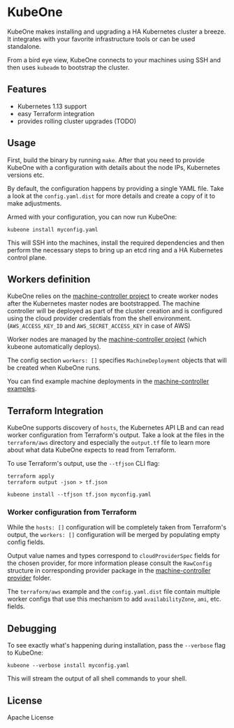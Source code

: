 # KubeOne

KubeOne makes installing and upgrading a HA Kubernetes cluster a breeze.
It integrates with your favorite infrastructure tools or can be used standalone.

From a bird eye view, KubeOne connects to your machines using SSH and then uses
`kubeadm` to bootstrap the cluster.

## Features

* Kubernetes 1.13 support
* easy Terraform integration
* provides rolling cluster upgrades (TODO)

## Usage

First, build the binary by running `make`. After that you need to provide
KubeOne with a configuration with details about the node IPs, Kubernetes
versions etc.

By default, the configuration happens by providing a single YAML file. Take a
look at the `config.yaml.dist` for more details and create a copy of it to make
adjustments.

Armed with your configuration, you can now run KubeOne:

    kubeone install myconfig.yaml

This will SSH into the machines, install the required dependencies and then
perform the necessary steps to bring up an etcd ring and a HA Kubernetes
control plane.

## Workers definition

KubeOne relies on the [machine-controller
project](https://github.com/kubermatic/machine-controller/) to create worker nodes after the Kubernetes master nodes are bootstrapped.
The machine controller will be deployed as part of the cluster creation and is configured using the cloud provider credentials from the shell environment.
(`AWS_ACCESS_KEY_ID` and `AWS_SECRET_ACCESS_KEY` in case of AWS)

Worker nodes are managed by the [machine-controller
project](https://github.com/kubermatic/machine-controller/) (which kubeone
automatically deploys).

The config section `workers: []` specifies `MachineDeployment` objects that will be created when KubeOne runs.

You can find example machine deployments in the [machine-controller examples](https://github.com/kubermatic/machine-controller/blob/master/examples/aws-machinedeployment.yaml).

## Terraform Integration

KubeOne supports discovery of `hosts`, the Kubernetes API LB and can read worker configuration from Terraform's output.
Take a look at the files in the `terraform/aws` directory and especially the `output.tf` file to learn more about what data KubeOne expects to read from Terraform.

To use Terraform's output, use the `--tfjson` CLI flag:

    terraform apply
    terraform output -json > tf.json

    kubeone install --tfjson tf.json myconfig.yaml


### Worker configuration from Terraform

While the `hosts: []` configuration will be completely taken from Terraform's output, the `workers: []` configuration will be merged by populating empty config fields.

Output value names and types correspond to `cloudProviderSpec` fields for the chosen
provider, for more information please consult the `RawConfig` structure in corresponding provider package in the [machine-controller provider](https://github.com/kubermatic/machine-controller/tree/master/pkg/cloudprovider/provider) folder.

The `terraform/aws` example and the `config.yaml.dist` file contain multiple worker configs that use this mechanism to add `availabilityZone`, `ami`, etc. fields.

## Debugging

To see exactly what's happening during installation, pass the `--verbose` flag
to KubeOne:

    kubeone --verbose install myconfig.yaml

This will stream the output of all shell commands to your shell.

## License

Apache License
